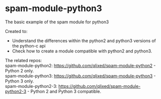 # spam-module-python3
The basic example of the spam module for python3

Created to:  
- Understand the differences within the python2 and python3 versions of the python-c api
- Check how to create a module compatible with python2 and python3.

The related repos:  
spam-module-python2: https://github.com/qlixed/spam-module-python2 - Python 2 only.  
spam-module-python3: https://github.com/qlixed/spam-module-python3 - Python 3 only.  
spam-module-python2-3: https://github.com/qlixed/spam-module-python2-3 - Python 2 and Python 3 compatible.  
